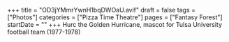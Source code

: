 +++
title = "OD3jYMmrYwnH1bqDWOaU.avif"
draft = false
tags = ["Photos"]
categories = ["Pizza Time Theatre"]
pages = ["Fantasy Forest"]
startDate = ""
+++
Hurc the Golden Hurricane, mascot for Tulsa University football team (1977-1978)
